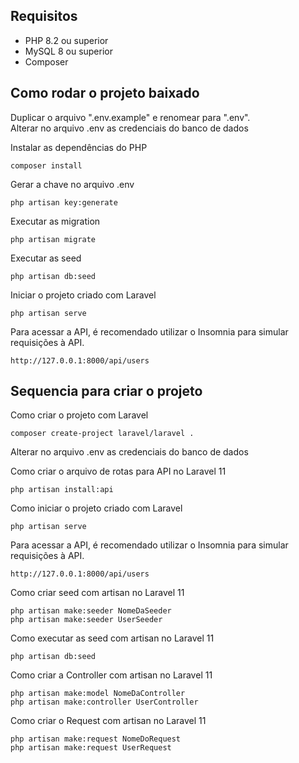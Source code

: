 ## Requisitos

* PHP 8.2 ou superior
* MySQL 8 ou superior
* Composer

## Como rodar o projeto baixado

Duplicar o arquivo ".env.example" e renomear para ".env".<br>
Alterar no arquivo .env as credenciais do banco de dados<br>

Instalar as dependências do PHP
```
composer install
```

Gerar a chave no arquivo .env
```
php artisan key:generate
```

Executar as migration
```
php artisan migrate
```

Executar as seed
```
php artisan db:seed
```

Iniciar o projeto criado com Laravel
```
php artisan serve
```

Para acessar a API, é recomendado utilizar o Insomnia para simular requisições à API.
```
http://127.0.0.1:8000/api/users
```


## Sequencia para criar o projeto
Como criar o projeto com Laravel
```
composer create-project laravel/laravel .
```

Alterar no arquivo .env as credenciais do banco de dados<br>

Como criar o arquivo de rotas para API no Laravel 11
```
php artisan install:api
```

Como iniciar o projeto criado com Laravel
```
php artisan serve
```

Para acessar a API, é recomendado utilizar o Insomnia para simular requisições à API.
```
http://127.0.0.1:8000/api/users
```

Como criar seed com artisan no Laravel 11
```
php artisan make:seeder NomeDaSeeder
php artisan make:seeder UserSeeder
```

Como executar as seed com artisan no Laravel 11
```
php artisan db:seed
```

Como criar a Controller com artisan no Laravel 11
```
php artisan make:model NomeDaController
php artisan make:controller UserController
```

Como criar o Request com artisan no Laravel 11
```
php artisan make:request NomeDoRequest
php artisan make:request UserRequest
```